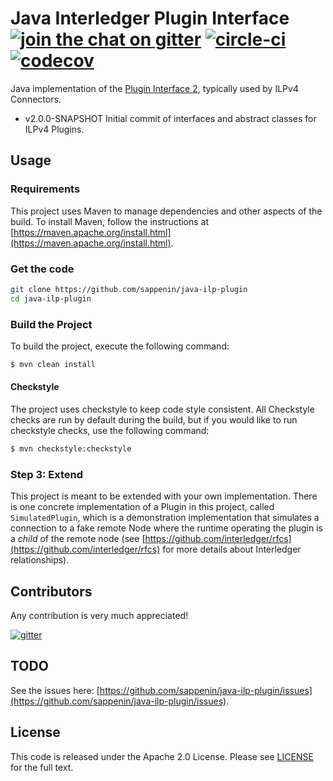 # Java Interledger Plugin Interface [![join the chat on gitter][gitter-image]][gitter-url] [![circle-ci][circle-image]][circle-url] [![codecov][codecov-image]][codecov-url]

[gitter-image]: https://badges.gitter.im/sappenin/java.svg
[gitter-url]: https://gitter.im/interledger/java
[circle-image]: https://circleci.com/gh/sappenin/java-ilp-plugin.svg?style=shield
[circle-url]: https://circleci.com/gh/sappenin/java-ilp-plugin
[codecov-image]: https://codecov.io/gh/sappenin/java-ilp-plugin/branch/master/graph/badge.svg
[codecov-url]: https://codecov.io/gh/sappenin/java-ilp-plugin

Java implementation of the [Plugin Interface 2](https://github.com/interledger/rfcs/blob/master/0024-ledger-plugin-interface-2/0024-ledger-plugin-interface-2.md), typically used by ILPv4 Connectors.

* v2.0.0-SNAPSHOT Initial commit of interfaces and abstract classes for ILPv4 Plugins.
 
## Usage

### Requirements
This project uses Maven to manage dependencies and other aspects of the build. 
To install Maven, follow the instructions at [https://maven.apache.org/install.html](https://maven.apache.org/install.html).

### Get the code

``` sh
git clone https://github.com/sappenin/java-ilp-plugin
cd java-ilp-plugin
```

### Build the Project
To build the project, execute the following command:

```bash
$ mvn clean install
```

#### Checkstyle
The project uses checkstyle to keep code style consistent. All Checkstyle
checks are run by default during the build, but if you would like to run
checkstyle checks, use the following command:


```bash
$ mvn checkstyle:checkstyle
```

### Step 3: Extend
This project is meant to be extended with your own implementation. There is one concrete
implementation of a Plugin in this project, called `SimulatedPlugin`, which is a demonstration
implementation that simulates a connection to a fake remote Node where the runtime operating the
plugin is a _child_ of the remote node (see [https://github.com/interledger/rfcs](https://github.com/interledger/rfcs)
for more details about Interledger relationships).

## Contributors
Any contribution is very much appreciated! 

[![gitter][gitter-image]][gitter-url]

## TODO
See the issues here: [https://github.com/sappenin/java-ilp-plugin/issues](https://github.com/sappenin/java-ilp-plugin/issues).

## License
This code is released under the Apache 2.0 License. Please see [LICENSE](LICENSE) for the full text.
